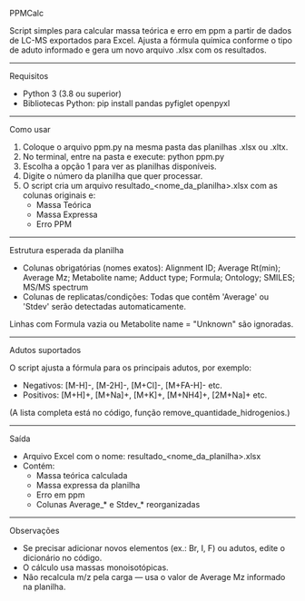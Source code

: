 PPMCalc

Script simples para calcular massa teórica e erro em ppm a partir de dados de LC-MS exportados para Excel.
Ajusta a fórmula química conforme o tipo de aduto informado e gera um novo arquivo .xlsx com os resultados.

------------------------------------------------------------
Requisitos

- Python 3 (3.8 ou superior)
- Bibliotecas Python:
    pip install pandas pyfiglet openpyxl

------------------------------------------------------------
Como usar

1. Coloque o arquivo ppm.py na mesma pasta das planilhas .xlsx ou .xltx.
2. No terminal, entre na pasta e execute:
       python ppm.py
3. Escolha a opção 1 para ver as planilhas disponíveis.
4. Digite o número da planilha que quer processar.
5. O script cria um arquivo resultado_<nome_da_planilha>.xlsx com as colunas originais e:
   - Massa Teórica
   - Massa Expressa
   - Erro PPM

------------------------------------------------------------
Estrutura esperada da planilha
- Colunas obrigatórias (nomes exatos):
    Alignment ID;
    Average Rt(min);
    Average Mz;
    Metabolite name;
    Adduct type;
    Formula;
    Ontology;
    SMILES;
    MS/MS spectrum
- Colunas de replicatas/condições:
    Todas que contêm 'Average' ou 'Stdev' serão detectadas automaticamente.

Linhas com Formula vazia ou Metabolite name = "Unknown" são ignoradas.

------------------------------------------------------------
Adutos suportados

O script ajusta a fórmula para os principais adutos, por exemplo:

- Negativos: [M-H]-, [M-2H]-, [M+Cl]-, [M+FA-H]- etc.
- Positivos: [M+H]+, [M+Na]+, [M+K]+, [M+NH4]+, [2M+Na]+ etc.

(A lista completa está no código, função remove_quantidade_hidrogenios.)

------------------------------------------------------------
Saída

- Arquivo Excel com o nome:
    resultado_<nome_da_planilha>.xlsx
- Contém:
    - Massa teórica calculada
    - Massa expressa da planilha
    - Erro em ppm
    - Colunas Average_* e Stdev_* reorganizadas

------------------------------------------------------------
Observações

- Se precisar adicionar novos elementos (ex.: Br, I, F) ou adutos, edite o dicionário no código.
- O cálculo usa massas monoisotópicas.
- Não recalcula m/z pela carga — usa o valor de Average Mz informado na planilha.

